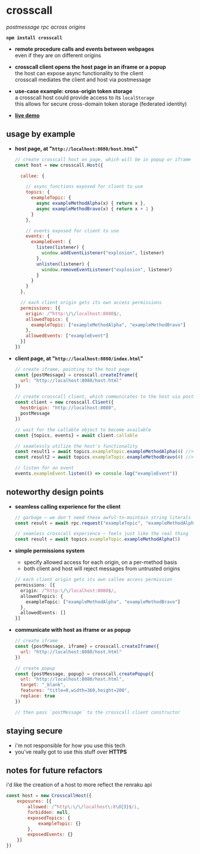 
# crosscall

*postmessage rpc across origins*

**`npm install crosscall`**

- **remote procedure calls and events between webpages**  
  even if they are on different origins  

- **crosscall client opens the host page in an iframe or a popup**  
  the host can expose async functionality to the client  
  crosscall mediates the client and host via postmessage  

- **use-case example: cross-origin token storage**  
  a crosscall host could provide access to its `localStorage`  
  this allows for secure cross-domain token storage (federated identity)  

- [**live demo**](https://chasemoskal.com/crosscall/)


## usage by example

- **host page, at "`http://localhost:8080/host.html`"**

  ```js
  // create crosscall host on page, which will be in popup or iframe
  const host = new crosscall.Host({

    callee: {

      // async functions exposed for client to use
      topics: {
        exampleTopic: {
          async exampleMethodAlpha(x) { return x },
          async exampleMethodBravo(x) { return x + 1 }
        }
      },

      // events exposed for client to use
      events: {
        exampleEvent: {
          listen(listener) {
            window.addEventListener("explosion", listener)
          },
          unlisten(listener) {
            window.removeEventListener("explosion", listener)
          }
        }
      }
    },

    // each client origin gets its own access permissions
    permissions: [{
      origin: /^http:\/\/localhost:8080$/,
      allowedTopics: {
        exampleTopic: ["exampleMethodAlpha", "exampleMethodBravo"]
      },
      allowedEvents: ["exampleEvent"]
    }]
  })
  ```

- **client page, at "`http://localhost:8080/index.html`"**

  ```js
  // create iframe, pointing to the host page
  const {postMessage} = crosscall.createIframe({
    url: "http://localhost:8080/host.html"
  })

  // create crosscall client, which communicates to the host via postMessage
  const client = new crosscall.Client({
    hostOrigin: "http://localhost:8080",
    postMessage
  })

  // wait for the callable object to become available
  const {topics, events} = await client.callable

  // seamlessly utilize the host's functionality
  const result1 = await topics.exampleTopic.exampleMethodAlpha(4) //> 4
  const result2 = await topics.exampleTopic.exampleMethodBravo(4) //> 5

  // listen for an event
  events.exampleEvent.listen(() => console.log("exampleEvent"))

  ```

## noteworthy design points

- **seamless calling experience for the client**
  ```js
  // garbage — we don't need these awful-to-maintain string literals
  const result = await rpc.request("exampleTopic", "exampleMethodAlpha", [5])

  // seamless crosscall experience — feels just like the real thing
  const result = await topics.exampleTopic.exampleMethodAlpha(5)
  ```

- **simple permissions system**
  - specify allowed access for each origin, on a per-method basis
  - both client and host will reject messages from untrusted origins

  ```typescript
  // each client origin gets its own callee access permission
  permissions: [{
    origin: /^http:\/\/localhost:8080$/,
    allowedTopics: {
      exampleTopic: ["exampleMethodAlpha", "exampleMethodBravo"]
    },
    allowedEvents: []
  }]
  ```

- **communicate with host as iframe or as popup**
  ```js
  // create iframe
  const {postMessage, iframe} = crosscall.createIframe({
    url: "http://localhost:8080/host.html"
  })

  // create popup
  const {postMessage, popup} = crosscall.createPopup({
    url: "http://localhost:8080/host.html",
    target: "_blank",
    features: "title=0,width=360,height=200",
    replace: true
  })

  // then pass `postMessage` to the crosscall client constructor
  ```

## staying secure

- i'm not responsible for how you use this tech
- you've really got to use this stuff over **HTTPS**

## notes for future refactors

i'd like the creation of a host to more reflect the renraku api

```js
const host = new CrosscallHost({
	exposures: [{
		allowed: /^http\:\/\/localhost\:8\d{3}$/i,
		forbidden: null,
		exposedTopics: {
			exampleTopic: {}
		},
		exposedEvents: {}
	}]
})
```
